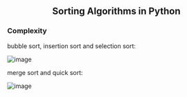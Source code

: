 <h2 align="center">Sorting Algorithms in Python</h2>


<h3 align="left">Complexity</h3>
bubble sort, insertion sort and selection sort:

![image](https://user-images.githubusercontent.com/67986109/159568786-c3b408e3-985e-4983-a42d-1a836b408c67.png)

merge sort and quick sort:

![image](https://user-images.githubusercontent.com/67986109/159569245-02849676-dfd3-4b3a-80da-778db1261df7.png)

